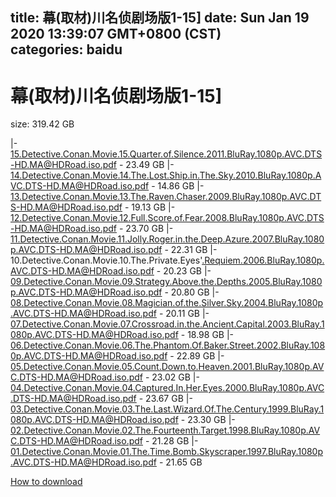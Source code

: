 
title: 幕(取材)川名侦剧场版1-15]
date: Sun Jan 19 2020 13:39:07 GMT+0800 (CST)    
categories: baidu
---

# 幕(取材)川名侦剧场版1-15]
size: 319.42 GB
 
 
|- 15.Detective.Conan.Movie.15.Quarter.of.Silence.2011.BluRay.1080p.AVC.DTS-HD.MA@HDRoad.iso.pdf - 23.49 GB
|- 14.Detective.Conan.Movie.14.The.Lost.Ship.in.The.Sky.2010.BluRay.1080p.AVC.DTS-HD.MA@HDRoad.iso.pdf - 14.86 GB
|- 13.Detective.Conan.Movie.13.The.Raven.Chaser.2009.BluRay.1080p.AVC.DTS-HD.MA@HDRoad.iso.pdf - 19.13 GB
|- 12.Detective.Conan.Movie.12.Full.Score.of.Fear.2008.BluRay.1080p.AVC.DTS-HD.MA@HDRoad.iso.pdf - 23.70 GB
|- 11.Detective.Conan.Movie.11.Jolly.Roger.in.the.Deep.Azure.2007.BluRay.1080p.AVC.DTS-HD.MA@HDRoad.iso.pdf - 22.31 GB
|- 10.Detective.Conan.Movie.10.The.Private.Eyes'.Requiem.2006.BluRay.1080p.AVC.DTS-HD.MA@HDRoad.iso.pdf - 20.23 GB
|- 09.Detective.Conan.Movie.09.Strategy.Above.the.Depths.2005.BluRay.1080p.AVC.DTS-HD.MA@HDRoad.iso.pdf - 20.80 GB
|- 08.Detective.Conan.Movie.08.Magician.of.the.Silver.Sky.2004.BluRay.1080p.AVC.DTS-HD.MA@HDRoad.iso.pdf - 20.11 GB
|- 07.Detective.Conan.Movie.07.Crossroad.in.the.Ancient.Capital.2003.BluRay.1080p.AVC.DTS-HD.MA@HDRoad.iso.pdf - 18.98 GB
|- 06.Detective.Conan.Movie.06.The.Phantom.Of.Baker.Street.2002.BluRay.1080p.AVC.DTS-HD.MA@HDRoad.iso.pdf - 22.89 GB
|- 05.Detective.Conan.Movie.05.Count.Down.to.Heaven.2001.BluRay.1080p.AVC.DTS-HD.MA@HDRoad.iso.pdf - 23.02 GB
|- 04.Detective.Conan.Movie.04.Captured.In.Her.Eyes.2000.BluRay.1080p.AVC.DTS-HD.MA@HDRoad.iso.pdf - 23.67 GB
|- 03.Detective.Conan.Movie.03.The.Last.Wizard.Of.The.Century.1999.BluRay.1080p.AVC.DTS-HD.MA@HDRoad.iso.pdf - 23.30 GB
|- 02.Detective.Conan.Movie.02.The.Fourteenth.Target.1998.BluRay.1080p.AVC.DTS-HD.MA@HDRoad.iso.pdf - 21.28 GB
|- 01.Detective.Conan.Movie.01.The.Time.Bomb.Skyscraper.1997.BluRay.1080p.AVC.DTS-HD.MA@HDRoad.iso.pdf - 21.65 GB

[How to download](https://bpcam.bemobtrk.com/go/2ceec3aa-1ca2-46d6-b9ff-aaa5c184517c?jno=1920)